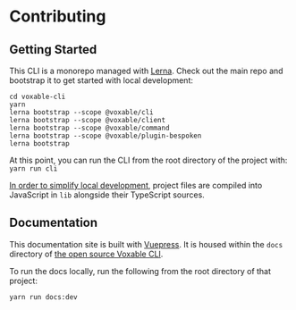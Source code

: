 # Contributing

## Getting Started

This CLI is a monorepo managed with [Lerna](https://lerna.js.org/). Check out the main repo and bootstrap it to get started with local development:

```console
cd voxable-cli
yarn
lerna bootstrap --scope @voxable/cli
lerna bootstrap --scope @voxable/client
lerna bootstrap --scope @voxable/command
lerna bootstrap --scope @voxable/plugin-bespoken
lerna bootstrap
```

At this point, you can run the CLI from the root directory of the project with: `yarn run cli`

[In order to simplify local development](https://github.com/microsoft/TypeScript/issues/21423#issuecomment-706719739), project files are compiled into JavaScript in `lib` alongside their TypeScript sources.

## Documentation

This documentation site is built with [Vuepress](https://vuepress.org). It is housed within the `docs` directory of [the open source Voxable CLI](https://github.com/voxable).

To run the docs locally, run the following from the root directory of that project:

```console
yarn run docs:dev
```

